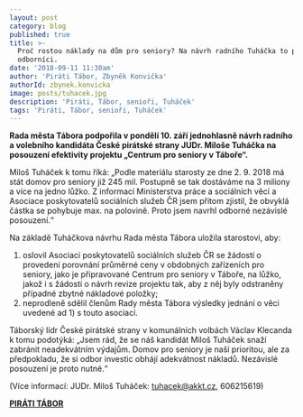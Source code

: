 ```yaml
---
layout: post
category: blog
published: true
title: >-
  Proč rostou náklady na dům pro seniory? Na návrh radního Tuháčka to posoudí
  odborníci.
date: '2018-09-11 11:30am'
author: 'Piráti Tábor, Zbyněk Konvička'
authorId: zbynek.konvicka
image: posts/tuhacek.jpg
description: 'Piráti, Tábor, senioři, Tuháček'
tags: 'Piráti, Tábor, senioři, Tuháček'
---
```

**Rada města Tábora podpořila v pondělí 10. září jednohlasně návrh radního a volebního kandidáta České pirátské strany JUDr. Miloše Tuháčka na posouzení efektivity projektu „Centrum pro seniory v Táboře“.**

Miloš Tuháček k tomu říká: „Podle materiálu starosty ze dne 2. 9. 2018 má stát domov pro seniory již 245 mil. Postupně se tak dostáváme na 3 miliony a více na jedno lůžko. Z informací Ministerstva práce a sociálních věcí a Asociace poskytovatelů sociálních služeb ČR jsem přitom zjistil, že obvyklá částka se pohybuje max. na polovině. Proto jsem navrhl odborné nezávislé posouzení.“

Na základě Tuháčkova návrhu Rada města Tábora uložila starostovi, aby:

1. oslovil Asociaci poskytovatelů sociálních služeb ČR se žádostí o provedení porovnání průměrné ceny v obdobných zařízeních pro seniory, jako je připravované Centrum pro seniory v Táboře, na lůžko, jakož i s žádostí o návrh revize projektu tak, aby z něj byly odstraněny případné zbytné nákladové položky;
2. neprodleně sdělil členům Rady města Tábora výsledky jednání o věci uvedené ad 1) s touto asociací.

Táborský lídr České pirátské strany v komunálních volbách Václav Klecanda k tomu podotýká: „Jsem rád, že se náš kandidát Miloš Tuháček snaží zabránit neadekvátním výdajům. Domov pro seniory je naší prioritou, ale za předpokladu, že si odbor investic obhájí adekvátnost nákladů. Nezávislé posouzení je proto nutné.“

(Více informací: JUDr. Miloš Tuháček: [tuhacek@akkt.cz](tuhacek@akkt.cz), 606215619)

[**PIRÁTI TÁBOR**](https://tabor.pirati.cz/)
